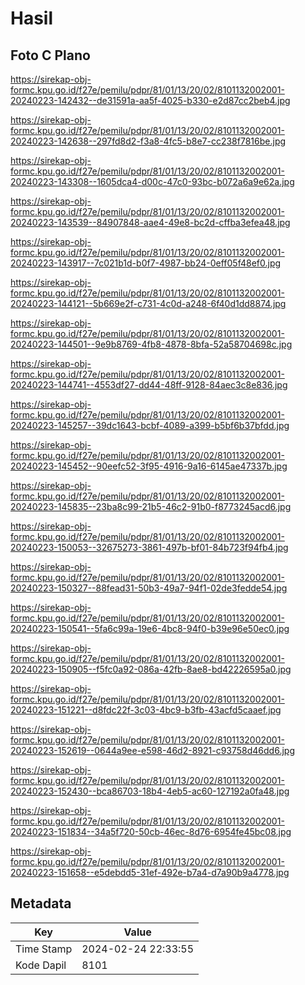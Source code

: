 # Hasil

## Foto C Plano

https://sirekap-obj-formc.kpu.go.id/f27e/pemilu/pdpr/81/01/13/20/02/8101132002001-20240223-142432--de31591a-aa5f-4025-b330-e2d87cc2beb4.jpg

https://sirekap-obj-formc.kpu.go.id/f27e/pemilu/pdpr/81/01/13/20/02/8101132002001-20240223-142638--297fd8d2-f3a8-4fc5-b8e7-cc238f7816be.jpg

https://sirekap-obj-formc.kpu.go.id/f27e/pemilu/pdpr/81/01/13/20/02/8101132002001-20240223-143308--1605dca4-d00c-47c0-93bc-b072a6a9e62a.jpg

https://sirekap-obj-formc.kpu.go.id/f27e/pemilu/pdpr/81/01/13/20/02/8101132002001-20240223-143539--84907848-aae4-49e8-bc2d-cffba3efea48.jpg

https://sirekap-obj-formc.kpu.go.id/f27e/pemilu/pdpr/81/01/13/20/02/8101132002001-20240223-143917--7c021b1d-b0f7-4987-bb24-0eff05f48ef0.jpg

https://sirekap-obj-formc.kpu.go.id/f27e/pemilu/pdpr/81/01/13/20/02/8101132002001-20240223-144121--5b669e2f-c731-4c0d-a248-6f40d1dd8874.jpg

https://sirekap-obj-formc.kpu.go.id/f27e/pemilu/pdpr/81/01/13/20/02/8101132002001-20240223-144501--9e9b8769-4fb8-4878-8bfa-52a58704698c.jpg

https://sirekap-obj-formc.kpu.go.id/f27e/pemilu/pdpr/81/01/13/20/02/8101132002001-20240223-144741--4553df27-dd44-48ff-9128-84aec3c8e836.jpg

https://sirekap-obj-formc.kpu.go.id/f27e/pemilu/pdpr/81/01/13/20/02/8101132002001-20240223-145257--39dc1643-bcbf-4089-a399-b5bf6b37bfdd.jpg

https://sirekap-obj-formc.kpu.go.id/f27e/pemilu/pdpr/81/01/13/20/02/8101132002001-20240223-145452--90eefc52-3f95-4916-9a16-6145ae47337b.jpg

https://sirekap-obj-formc.kpu.go.id/f27e/pemilu/pdpr/81/01/13/20/02/8101132002001-20240223-145835--23ba8c99-21b5-46c2-91b0-f8773245acd6.jpg

https://sirekap-obj-formc.kpu.go.id/f27e/pemilu/pdpr/81/01/13/20/02/8101132002001-20240223-150053--32675273-3861-497b-bf01-84b723f94fb4.jpg

https://sirekap-obj-formc.kpu.go.id/f27e/pemilu/pdpr/81/01/13/20/02/8101132002001-20240223-150327--88fead31-50b3-49a7-94f1-02de3fedde54.jpg

https://sirekap-obj-formc.kpu.go.id/f27e/pemilu/pdpr/81/01/13/20/02/8101132002001-20240223-150541--5fa6c99a-19e6-4bc8-94f0-b39e96e50ec0.jpg

https://sirekap-obj-formc.kpu.go.id/f27e/pemilu/pdpr/81/01/13/20/02/8101132002001-20240223-150905--f5fc0a92-086a-42fb-8ae8-bd42226595a0.jpg

https://sirekap-obj-formc.kpu.go.id/f27e/pemilu/pdpr/81/01/13/20/02/8101132002001-20240223-151221--d8fdc22f-3c03-4bc9-b3fb-43acfd5caaef.jpg

https://sirekap-obj-formc.kpu.go.id/f27e/pemilu/pdpr/81/01/13/20/02/8101132002001-20240223-152619--0644a9ee-e598-46d2-8921-c93758d46dd6.jpg

https://sirekap-obj-formc.kpu.go.id/f27e/pemilu/pdpr/81/01/13/20/02/8101132002001-20240223-152430--bca86703-18b4-4eb5-ac60-127192a0fa48.jpg

https://sirekap-obj-formc.kpu.go.id/f27e/pemilu/pdpr/81/01/13/20/02/8101132002001-20240223-151834--34a5f720-50cb-46ec-8d76-6954fe45bc08.jpg

https://sirekap-obj-formc.kpu.go.id/f27e/pemilu/pdpr/81/01/13/20/02/8101132002001-20240223-151658--e5debdd5-31ef-492e-b7a4-d7a90b9a4778.jpg


## Metadata

| Key        | Value               |
| ---------- | ------------------- |
| Time Stamp | 2024-02-24 22:33:55 |
| Kode Dapil | 8101                |



